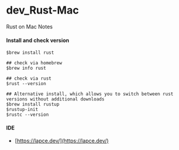 # dev_Rust-Mac
Rust on Mac Notes

#### Install and check version
```
$brew install rust

## check via homebrew
$brew info rust

## check via rust
$rust --version

## Alternative install, which allows you to switch between rust versions without additional downloads
$brew install rustup
$rustup-init
$rustc --version

```

#### IDE
- [https://lapce.dev/](https://lapce.dev/)
